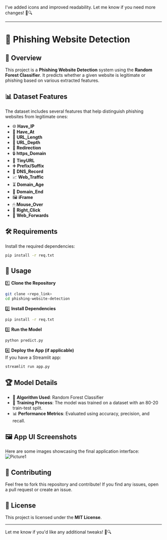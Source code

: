 I've added icons and improved readability. Let me know if you need more changes! 🚀🔍  

---

# 🔐 Phishing Website Detection  

## 📌 Overview  
This project is a **Phishing Website Detection** system using the **Random Forest Classifier**. It predicts whether a given website is legitimate or phishing based on various extracted features.  

## 📊 Dataset Features  
The dataset includes several features that help distinguish phishing websites from legitimate ones:  

- 🌐 **Have_IP**  
- 📧 **Have_At**  
- 🔗 **URL_Length**  
- 📏 **URL_Depth**  
- 🔄 **Redirection**  
- 🔒 **https_Domain**  
- 🔽 **TinyURL**  
- ➕ **Prefix/Suffix**  
- 📡 **DNS_Record**  
- 📈 **Web_Traffic**  
- ⏳ **Domain_Age**  
- 📆 **Domain_End**  
- 🖼 **iFrame**  
- 🖱 **Mouse_Over**  
- 🛑 **Right_Click**  
- 🚀 **Web_Forwards**  

## 🛠 Requirements  
Install the required dependencies:  
```bash
pip install -r req.txt
```

## 🚀 Usage  

1️⃣ **Clone the Repository**  
```bash
git clone <repo_link>
cd phishing-website-detection
```

2️⃣ **Install Dependencies**  
```bash
pip install -r req.txt
```

3️⃣ **Run the Model**  
```python
python predict.py
```

4️⃣ **Deploy the App (if applicable)**  
If you have a Streamlit app:  
```bash
streamlit run app.py
```

## 🏆 Model Details  
- 🤖 **Algorithm Used**: Random Forest Classifier  
- 🎯 **Training Process**: The model was trained on a dataset with an 80-20 train-test split.  
- 📊 **Performance Metrics**: Evaluated using accuracy, precision, and recall.  

## 🖼 App UI Screenshots  
Here are some images showcasing the final application interface:  
![Picture1](https://github.com/user-attachments/assets/d8b3bd91-bdfa-4861-8dae-c1228bae9b30)



## 🤝 Contributing  
Feel free to fork this repository and contribute! If you find any issues, open a pull request or create an issue.  

## 📜 License  
This project is licensed under the **MIT License**.  

---

Let me know if you'd like any additional tweaks! 🚀🔍
